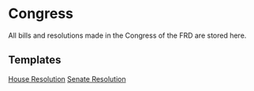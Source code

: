 # Congress

All bills and resolutions made in the Congress of the FRD are stored here.

## Templates

[House Resolution](templates/house-resolution-template.md)
[Senate Resolution](templates/senate-resolution-template.md)